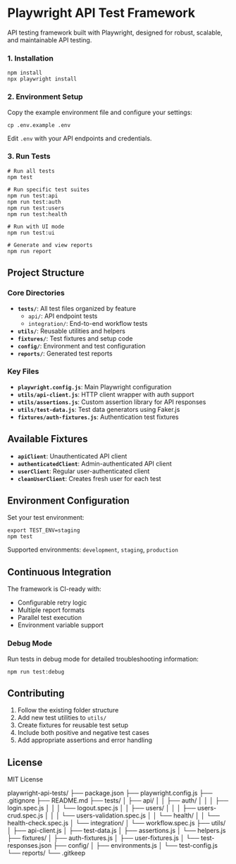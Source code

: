 # Playwright API Test Framework

API testing framework built with Playwright, designed for robust, scalable, and maintainable API testing.

### 1. Installation

```
npm install
npx playwright install
```

### 2. Environment Setup

Copy the example environment file and configure your settings:

```
cp .env.example .env
```

Edit `.env` with your API endpoints and credentials.

### 3. Run Tests

```
# Run all tests
npm test

# Run specific test suites
npm run test:api
npm run test:auth
npm run test:users
npm run test:health

# Run with UI mode
npm run test:ui

# Generate and view reports
npm run report
```

## Project Structure

### Core Directories

- **`tests/`**: All test files organized by feature
  - `api/`: API endpoint tests
  - `integration/`: End-to-end workflow tests
- **`utils/`**: Reusable utilities and helpers
- **`fixtures/`**: Test fixtures and setup code
- **`config/`**: Environment and test configuration
- **`reports/`**: Generated test reports

### Key Files

- **`playwright.config.js`**: Main Playwright configuration
- **`utils/api-client.js`**: HTTP client wrapper with auth support
- **`utils/assertions.js`**: Custom assertion library for API responses
- **`utils/test-data.js`**: Test data generators using Faker.js
- **`fixtures/auth-fixtures.js`**: Authentication test fixtures

## Available Fixtures

- **`apiClient`**: Unauthenticated API client
- **`authenticatedClient`**: Admin-authenticated API client
- **`userClient`**: Regular user-authenticated client
- **`cleanUserClient`**: Creates fresh user for each test


## Environment Configuration

Set your test environment:

```
export TEST_ENV=staging
npm test
```

Supported environments: `development`, `staging`, `production`

## Continuous Integration

The framework is CI-ready with:

- Configurable retry logic
- Multiple report formats
- Parallel test execution
- Environment variable support


### Debug Mode

Run tests in debug mode for detailed troubleshooting information:

```
npm run test:debug
```

## Contributing

1. Follow the existing folder structure
2. Add new test utilities to `utils/`
3. Create fixtures for reusable test setup
4. Include both positive and negative test cases
5. Add appropriate assertions and error handling

## License

MIT License

playwright-api-tests/
├── package.json
├── playwright.config.js
├── .gitignore
├── README.md
├── tests/
│   ├── api/
│   │   ├── auth/
│   │   │   ├── login.spec.js
│   │   │   └── logout.spec.js
│   │   ├── users/
│   │   │   ├── users-crud.spec.js
│   │   │   └── users-validation.spec.js
│   │   └── health/
│   │       └── health-check.spec.js
│   └── integration/
│       └── workflow.spec.js
├── utils/
│   ├── api-client.js
│   ├── test-data.js
│   ├── assertions.js
│   └── helpers.js
├── fixtures/
│   ├── auth-fixtures.js
│   ├── user-fixtures.js
│   └── test-responses.json
├── config/
│   ├── environments.js
│   └── test-config.js
└── reports/
    └── .gitkeep